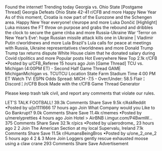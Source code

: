 Found the internet!
Trending today
Georgia vs. Ohio State
[Postgame Thread] Georgia Defeats Ohio State 42-41
r/CFB and more
Happy New Year
As of this moment, Croatia is now part of the Eurozone and the Schengen area. Happy New Year everyone!
r/europe and more
Luka Dončić
[Highlight] Luka misses the FT throw on purpose and grabs the rebound and dribbles the clock to secure the game
r/nba and more
Russia-Ukraine War
‘Terror on New Year’s Eve’: huge Russian missile attack kills one in Ukraine | Vladimir Putin
r/worldnews and more
Lula
Brazil's Lula calls for peace at meetings with Russia, Ukraine representatives
r/worldnews and more
Donald Trump
Trump tax returns dispute White House claim that he donated salary during Covid
r/politics and more
Popular posts
Hot
Everywhere
New
Top
2.1k
r/CFB
•Posted by
u/CFB_Referee
15 hours ago
Join
[Game Thread] TCU vs. Michigan (4:00PM ET) - Second Half
Game Thread
GAME	MichiganMichigan vs. TCUTCU
Location	State Farm Stadium
Time	4:00 PM ET
Watch	TV: ESPN
Odds	Spread: MICH -7.5 - Over/Under: 58.5
	Flair ¦ Discord ¦ /r/CFB Book
	Made with the r/CFB Game Thread Generator

Please keep trash talk civil, and report any comments that violate our rules.

LET'S TALK FOOTBALL!
39.3k Comments
Share
Save
9.5k
r/AskReddit
•Posted by
u/jo1111666
17 hours ago
Join
What Company would you Like to Go Bankrupt?
9.0k Comments
Share
Save
11.4k
r/memes
•Posted by
u/merelypretties
4 hours ago
Join
Hotel > AirBNB
i.imgur.com/P4BwmW...
375 Comments
Share
Save
32.1k
r/pics
•Posted by
u/aerodrome_
23 hours ago
2
2
Join
The American Section at my local Supervalu, Ireland
7.1k Comments
Share
Save
11.5k
r/HumansBeingBros
•Posted by
u/one_2_one_2
5 hours ago
4
2
& 3 More
Join
Loggers gently rescue exhausted moose using a claw crane
293 Comments
Share
Save
Advertisement